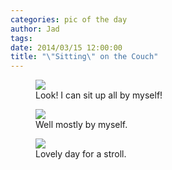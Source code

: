 ```yaml
---
categories: pic of the day
author: Jad
tags: 
date: 2014/03/15 12:00:00
title: "\"Sitting\" on the Couch" 
---
```


<figure>
<img src="/img/2014/03/15/img_20140315_152509453_medium.jpg" />
<figcaption>Look! I can sit up all by myself!</figcaption>
</figure>

<figure>
<img src="/img/2014/03/15/img_20140315_152328015_medium.jpg" />
<figcaption>Well mostly by myself.</figcaption>
</figure>

<figure>
<img src="/img/2014/03/15/img_3930_medium.jpg" />
<figcaption>Lovely day for a stroll.</figcaption>
</figure>

